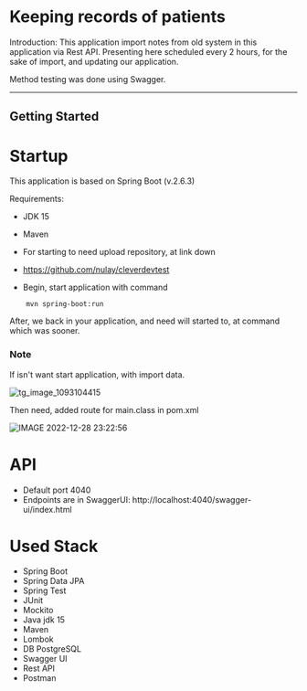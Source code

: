 # Keeping records of patients

Introduction:
This application import notes from old system in this application via Rest API.
Presenting here scheduled every 2 hours, for the sake of import, and updating our
application.

Method testing was done using Swagger.

---

## Getting Started

# Startup

This application is based on Spring Boot (v.2.6.3)

Requirements:

- JDK 15
- Maven

- For starting to need upload repository, at link down

- https://github.com/nulay/cleverdevtest

- Begin, start application with command

```
    mvn spring-boot:run
```
After, we back in your application, and need will started to, at command which was sooner.


### Note

If isn't want start application, with import data. 

![tg_image_1093104415](https://user-images.githubusercontent.com/72036166/209867837-48fc69b0-1b59-433f-bff3-28bfd2d0c3d8.jpeg)

Then need, added route for main.class in pom.xml

![IMAGE 2022-12-28 23:22:56](https://user-images.githubusercontent.com/72036166/209868019-013135d5-819b-4567-98f3-1d18a12a2e86.jpg)


# API

- Default port 4040
- Endpoints are in SwaggerUI: http://localhost:4040/swagger-ui/index.html

# Used Stack 

- Spring Boot 
- Spring Data JPA
- Spring Test
- JUnit
- Mockito
- Java jdk 15
- Maven 
- Lombok
- DB PostgreSQL
- Swagger UI
- Rest API
- Postman
